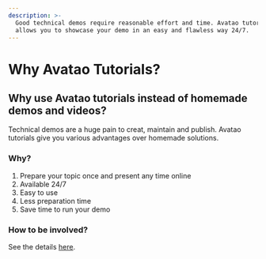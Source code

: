 ```yaml
---
description: >-
  Good technical demos require reasonable effort and time. Avatao tutorials
  allows you to showcase your demo in an easy and flawless way 24/7.
---
```


# Why Avatao Tutorials?

## Why use Avatao tutorials instead of homemade demos and videos?

Technical demos are a huge pain to creat, maintain and publish. Avatao tutorials give you various advantages over homemade solutions.

### Why?

1. Prepare your topic once and present any time online
2. Available 24/7
3. Easy to use
4. Less preparation time
5. Save time to run your demo

### How to be involved?

See the details [here](publish-challenge.md). 

